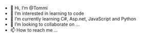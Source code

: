 - 👋 Hi, I’m @Tommi
- 👀 I’m interested in learning to code
- 🌱 I’m currently learning C#, Asp.net, JavaScript and Python
- 💞️ I’m looking to collaborate on ...
- 📫 How to reach me ...

<!---
Tommikau/Tommikau is a ✨ special ✨ repository because its `README.md` (this file) appears on your GitHub profile.
You can click the Preview link to take a look at your changes.
--->
